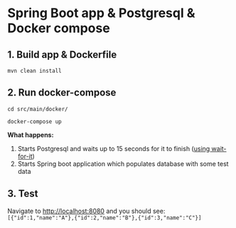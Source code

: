 # Spring Boot app & Postgresql & Docker compose

## 1. Build app & Dockerfile

`mvn clean install`

## 2. Run docker-compose

`cd src/main/docker/`

`docker-compose up`

**What happens:**

1. Starts Postgresql and waits up to 15 seconds for it to finish ([using wait-for-it](https://github.com/vishnubob/wait-for-it))
2. Starts Spring boot application which populates database with some test data

## 3. Test

Navigate to <http://localhost:8080> and you should see: `[{"id":1,"name":"A"},{"id":2,"name":"B"},{"id":3,"name":"C"}]`
